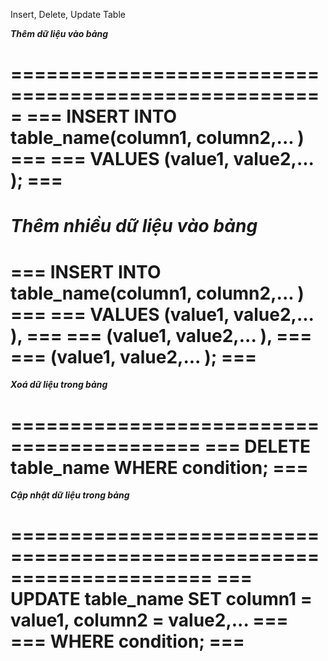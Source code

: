 Insert, Delete, Update Table

***Thêm dữ liệu vào bảng***

=====================================================
=== INSERT INTO table_name(column1, column2,... ) ===
=== VALUES (value1, value2,... );                 ===
=====================================================

***Thêm nhiều dữ liệu vào bảng***
=====================================================
=== INSERT INTO table_name(column1, column2,... ) ===
=== VALUES (value1, value2,... ),                 ===
=== (value1, value2,... ),                        ===
=== (value1, value2,... );                        ===
=====================================================

***Xoá dữ liệu trong bảng***

==========================================
=== DELETE table_name WHERE condition; ===
==========================================

***Cập nhật dữ liệu trong bảng***

=====================================================================
=== UPDATE table_name SET column1 = value1, column2 = value2,...  ===
=== WHERE condition;                                              ===
=====================================================================